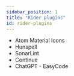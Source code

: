 ```yaml
---
sidebar_position: 1
title: "Rider plugins"
id: rider-plugins
---
```


- Atom Material Icons
- Hunspell
- SonarLint
- Continue
- ChatGPT - EasyCode
